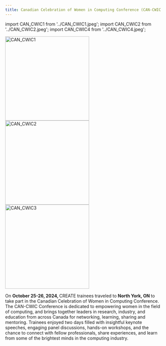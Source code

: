 ```yaml
---
title: Canadian Celebration of Women in Computing Conference (CAN-CWIC 2024)
---
```

import CAN_CWIC1 from '../CAN_CWIC1.jpeg';
import CAN_CWIC2 from '../CAN_CWIC2.jpeg';
import CAN_CWIC4 from '../CAN_CWIC4.jpeg';

<p>
<img class="image" src={CAN_CWIC1} alt="CAN_CWIC1" width="270"/>
<img class="image" src={CAN_CWIC2} alt="CAN_CWIC2" width="270"/>
<img class="image" src={CAN_CWIC4} alt="CAN_CWIC3" width="270"/> 
</p>


On <strong> October 25-26, 2024, </strong> CREATE trainees traveled to <strong> North York, ON </strong>to take part in the Canadian Celebration of Women in Computing Conference.  The CAN-CWIC Conference is dedicated to empowering women in the field of computing, and brings together leaders in research, industry, and education from across Canada for networking, learning, sharing and mentoring.  Trainees enjoyed two days filled with insightful keynote speeches, engaging panel discussions, hands-on workshops, and the chance to connect with fellow professionals, share experiences, and learn from some of the brightest minds in the computing industry.
